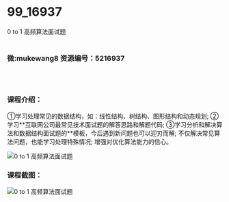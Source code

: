 # 99_16937
0 to 1 高频算法面试题
<br/></br>
<h3>微:mukewang8 资源编号：5216937</h3>
<br/></br>
<h3>课程介绍：</h3>
<p>①学习处理常见的数据结构，如：线性结构、树结构、图形结构和动态规划; ②学习**互联网公司最常见技术面试题的解答思路和解题代码; ③学习分析和解决<a title="查看与 算法 相关的文章" target="_blank">算法</a>和数据结构面试题的**模板，今后遇到新问题也可以迎刃而解; 不仅解决常见<a title="查看与 算法 相关的文章" target="_blank">算法</a>问题，也能学习处理特殊情况; 增强对优化算法能力的信心。</p>
<p><img src="https://www.ko996.com/wp-content/uploads/img/2020/12/2-56-300x161.png" alt="0 to 1 高频算法面试题"></p>
<div class="info-desc">
<h3>课程截图：</h3>
<p><img src="https://www.ko996.com/wp-content/uploads/img/2020/12/1-62.png" alt="0 to 1 高频算法面试题"></p>


			
</div>

